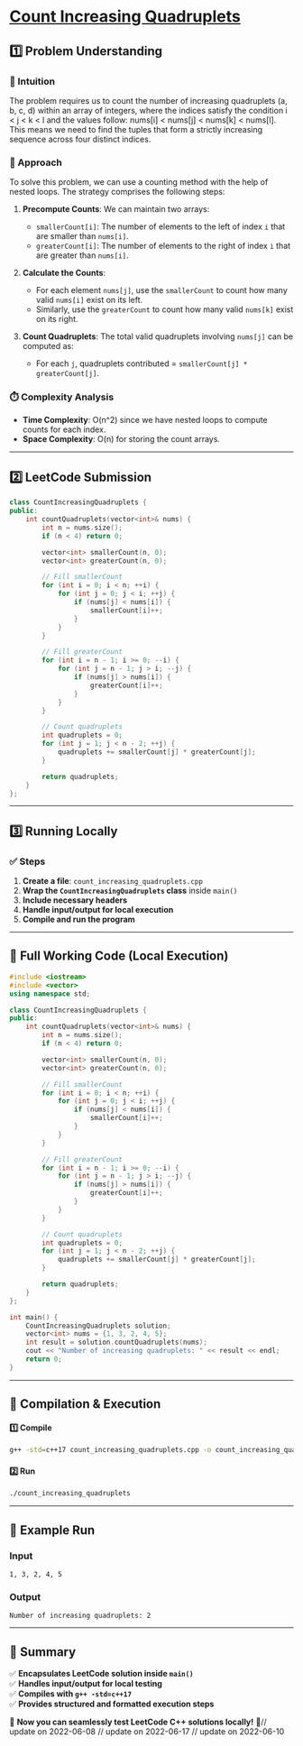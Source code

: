 # **[Count Increasing Quadruplets](https://leetcode.com/problems/count-increasing-quadruplets/description/)**  

## **1️⃣ Problem Understanding**  
### **📌 Intuition**  
The problem requires us to count the number of increasing quadruplets (a, b, c, d) within an array of integers, where the indices satisfy the condition i < j < k < l and the values follow: nums[i] < nums[j] < nums[k] < nums[l]. This means we need to find the tuples that form a strictly increasing sequence across four distinct indices. 

### **🚀 Approach**  
To solve this problem, we can use a counting method with the help of nested loops. The strategy comprises the following steps:

1. **Precompute Counts**: We can maintain two arrays:
   - `smallerCount[i]`: The number of elements to the left of index `i` that are smaller than `nums[i]`.
   - `greaterCount[i]`: The number of elements to the right of index `i` that are greater than `nums[i]`.

2. **Calculate the Counts**: 
   - For each element `nums[j]`, use the `smallerCount` to count how many valid `nums[i]` exist on its left.
   - Similarly, use the `greaterCount` to count how many valid `nums[k]` exist on its right.

3. **Count Quadruplets**: The total valid quadruplets involving `nums[j]` can be computed as:
   - For each `j`, quadruplets contributed = `smallerCount[j] * greaterCount[j]`.

### **⏱️ Complexity Analysis**  
- **Time Complexity**: O(n^2) since we have nested loops to compute counts for each index.
- **Space Complexity**: O(n) for storing the count arrays.  

---  

## **2️⃣ LeetCode Submission**  
```cpp
class CountIncreasingQuadruplets {
public:
    int countQuadruplets(vector<int>& nums) {
        int n = nums.size();
        if (n < 4) return 0;

        vector<int> smallerCount(n, 0);
        vector<int> greaterCount(n, 0);

        // Fill smallerCount
        for (int i = 0; i < n; ++i) {
            for (int j = 0; j < i; ++j) {
                if (nums[j] < nums[i]) {
                    smallerCount[i]++;
                }
            }
        }

        // Fill greaterCount
        for (int i = n - 1; i >= 0; --i) {
            for (int j = n - 1; j > i; --j) {
                if (nums[j] > nums[i]) {
                    greaterCount[i]++;
                }
            }
        }

        // Count quadruplets
        int quadruplets = 0;
        for (int j = 1; j < n - 2; ++j) {
            quadruplets += smallerCount[j] * greaterCount[j];
        }

        return quadruplets;
    }
};
```  

---  

## **3️⃣ Running Locally**  
### **✅ Steps**  
1. **Create a file**: `count_increasing_quadruplets.cpp`  
2. **Wrap the `CountIncreasingQuadruplets` class** inside `main()`  
3. **Include necessary headers**  
4. **Handle input/output for local execution**  
5. **Compile and run the program**  

---  

## **📝 Full Working Code (Local Execution)**  
```cpp
#include <iostream>
#include <vector>
using namespace std;

class CountIncreasingQuadruplets {
public:
    int countQuadruplets(vector<int>& nums) {
        int n = nums.size();
        if (n < 4) return 0;

        vector<int> smallerCount(n, 0);
        vector<int> greaterCount(n, 0);

        // Fill smallerCount
        for (int i = 0; i < n; ++i) {
            for (int j = 0; j < i; ++j) {
                if (nums[j] < nums[i]) {
                    smallerCount[i]++;
                }
            }
        }

        // Fill greaterCount
        for (int i = n - 1; i >= 0; --i) {
            for (int j = n - 1; j > i; --j) {
                if (nums[j] > nums[i]) {
                    greaterCount[i]++;
                }
            }
        }

        // Count quadruplets
        int quadruplets = 0;
        for (int j = 1; j < n - 2; ++j) {
            quadruplets += smallerCount[j] * greaterCount[j];
        }

        return quadruplets;
    }
};

int main() {
    CountIncreasingQuadruplets solution;
    vector<int> nums = {1, 3, 2, 4, 5};
    int result = solution.countQuadruplets(nums);
    cout << "Number of increasing quadruplets: " << result << endl;
    return 0;
}
```  

---  

## **🔧 Compilation & Execution**  
#### **1️⃣ Compile**  
```bash
g++ -std=c++17 count_increasing_quadruplets.cpp -o count_increasing_quadruplets
```  

#### **2️⃣ Run**  
```bash
./count_increasing_quadruplets
```  

---  

## **🎯 Example Run**  
### **Input**  
```
1, 3, 2, 4, 5
```  
### **Output**  
```
Number of increasing quadruplets: 2
```  

---  

## **📌 Summary**  
✅ **Encapsulates LeetCode solution inside `main()`**  
✅ **Handles input/output for local testing**  
✅ **Compiles with `g++ -std=c++17`**  
✅ **Provides structured and formatted execution steps**  

🚀 **Now you can seamlessly test LeetCode C++ solutions locally!** 🚀// update on 2022-06-08
// update on 2022-06-17
// update on 2022-06-10
